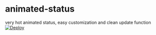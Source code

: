 # animated-status
very hot animated status, easy customization and clean update function
[![Deploy](https://www.herokucdn.com/deploy/button.svg)](https://heroku.com/deploy?template=https://github.com/1x6/animated-status/tree/heroku)
